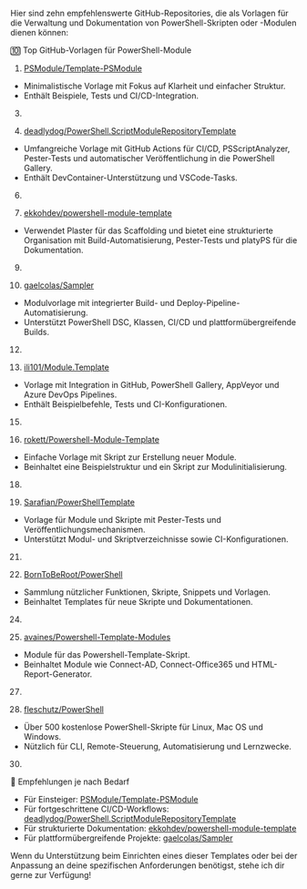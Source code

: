 Hier sind zehn empfehlenswerte GitHub-Repositories, die als Vorlagen für die Verwaltung und Dokumentation von PowerShell-Skripten oder -Modulen dienen können:

  

  

  

  

🔟 Top GitHub-Vorlagen für PowerShell-Module

  

  

1.  [PSModule/Template-PSModule](https://github.com/PSModule/Template-PSModule)  
    

-   Minimalistische Vorlage mit Fokus auf Klarheit und einfacher Struktur.
-   Enthält Beispiele, Tests und CI/CD-Integration. 

3.    
    
4.  [deadlydog/PowerShell.ScriptModuleRepositoryTemplate](https://github.com/deadlydog/PowerShell.ScriptModuleRepositoryTemplate)  
    

-   Umfangreiche Vorlage mit GitHub Actions für CI/CD, PSScriptAnalyzer, Pester-Tests und automatischer Veröffentlichung in die PowerShell Gallery.
-   Enthält DevContainer-Unterstützung und VSCode-Tasks.  

6.    
    
7.  [ekkohdev/powershell-module-template](https://github.com/ekkohdev/powershell-module-template)  
    

-   Verwendet Plaster für das Scaffolding und bietet eine strukturierte Organisation mit Build-Automatisierung, Pester-Tests und platyPS für die Dokumentation.  

9.    
    
10.  [gaelcolas/Sampler](https://github.com/gaelcolas/Sampler)  
    

-   Modulvorlage mit integrierter Build- und Deploy-Pipeline-Automatisierung.
-   Unterstützt PowerShell DSC, Klassen, CI/CD und plattformübergreifende Builds.  

12.    
    
13.  [ili101/Module.Template](https://github.com/ili101/Module.Template)  
    

-   Vorlage mit Integration in GitHub, PowerShell Gallery, AppVeyor und Azure DevOps Pipelines.
-   Enthält Beispielbefehle, Tests und CI-Konfigurationen.  

15.    
    
16.  [rokett/Powershell-Module-Template](https://github.com/rokett/Powershell-Module-Template)  
    

-   Einfache Vorlage mit Skript zur Erstellung neuer Module.
-   Beinhaltet eine Beispielstruktur und ein Skript zur Modulinitialisierung.  

18.    
    
19.  [Sarafian/PowerShellTemplate](https://github.com/Sarafian/PowerShellTemplate)  
    

-   Vorlage für Module und Skripte mit Pester-Tests und Veröffentlichungsmechanismen.
-   Unterstützt Modul- und Skriptverzeichnisse sowie CI-Konfigurationen.  

21.    
    
22.  [BornToBeRoot/PowerShell](https://github.com/BornToBeRoot/PowerShell)  
    

-   Sammlung nützlicher Funktionen, Skripte, Snippets und Vorlagen.
-   Beinhaltet Templates für neue Skripte und Dokumentationen.  

24.    
    
25.  [avaines/Powershell-Template-Modules](https://github.com/avaines/Powershell-Template-Modules)  
    

-   Module für das Powershell-Template-Skript.
-   Beinhaltet Module wie Connect-AD, Connect-Office365 und HTML-Report-Generator.  

27.    
    
28.  [fleschutz/PowerShell](https://github.com/fleschutz/PowerShell)  
    

-   Über 500 kostenlose PowerShell-Skripte für Linux, Mac OS und Windows.
-   Nützlich für CLI, Remote-Steuerung, Automatisierung und Lernzwecke.

30.    
    

  

  

  

  

  

🧭 Empfehlungen je nach Bedarf

  

  

-   Für Einsteiger: [PSModule/Template-PSModule](https://github.com/PSModule/Template-PSModule)
-   Für fortgeschrittene CI/CD-Workflows: [deadlydog/PowerShell.ScriptModuleRepositoryTemplate](https://github.com/deadlydog/PowerShell.ScriptModuleRepositoryTemplate)
-   Für strukturierte Dokumentation: [ekkohdev/powershell-module-template](https://github.com/ekkohdev/powershell-module-template)
-   Für plattformübergreifende Projekte: [gaelcolas/Sampler](https://github.com/gaelcolas/Sampler) 

  

  

Wenn du Unterstützung beim Einrichten eines dieser Templates oder bei der Anpassung an deine spezifischen Anforderungen benötigst, stehe ich dir gerne zur Verfügung!
